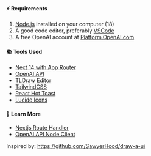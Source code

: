 #### ⚡️ Requirements

1. [Node.js](https://nodejs.org) installed on your computer (18)
2. A good code editor, preferably [VSCode](https://code.visualstudio.com)
3. A free OpenAI account at [Platform.OpenAI.com](https://platform.openai.com/signup)

#### 📚 Tools Used

- [Next 14 with App Router](https://nextjs.org)
- [OpenAI API](https://replicate.com)
- [TLDraw Editor](https://www.npmjs.com/package/@tldraw/tldraw)
- [TailwindCSS](https://tailwindcss.com)
- [React Hot Toast](https://react-hot-toast.com)
- [Lucide Icons](https://lucide.dev)

#### 🧠 Learn More

- [Nextjs Route Handler](https://nextjs.org/docs/app/building-your-application/routing/route-handlers)
- [OpenAI API Node Client](https://www.npmjs.com/package/openai)

Inspired by: https://github.com/SawyerHood/draw-a-ui
